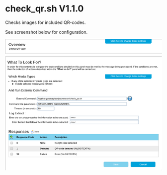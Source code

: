 check_qr.sh V1.1.0
==================

Checks images for included QR-codes.

See screenshot below for configuration.

<p align="center">
  <img src="https://raw.githubusercontent.com/netcon-consulting/cs-menu/master/check_qr/images/qr.png">
</p>
